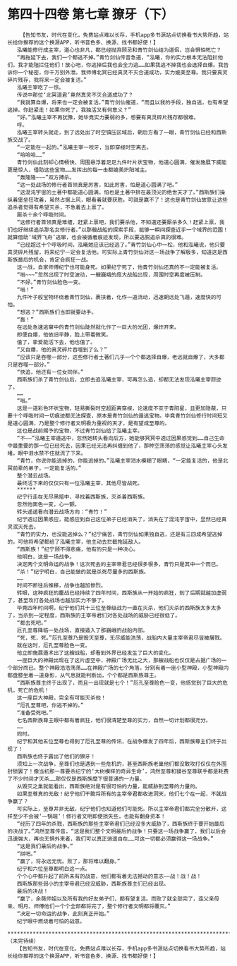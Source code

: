 # 第四十四卷 第七章 獠牙（下）
        【告知书友，时代在变化，免费站点难以长存，手机app多书源站点切换看书大势所趋，站长给你推荐的这个换源APP，听书音色多、换源、找书都好使！】
       泓曦能修行成主宰，道心也非凡，都已经抛弃顾忌和青竹剑仙结为道侣，岂会惧怕死亡？
       “再拖延下去，我们一个都逃不掉。”青竹剑仙传音急道，“泓曦，你的实力根本无法阻拦他们，我才能阻拦住他们！放心吧，你逃掉后我也会全力逃……如果我逃不掉我也会选择自爆。我告诉你一个秘密，你千万别外泄。我师傅北冥已经真灵不灭合道成功，实力媲美至尊。我只要真灵碎片残存，我将来一定会被复活。”
       泓曦主宰吃了一惊。
       传说中那位‘北冥道君’竟然真灵不灭合道成功了？
       “我就算自爆，将来也一定会被复活。”青竹剑仙催道，“而且以我的手段，独自逃，也有希望逃掉。你赶紧走！如果你死了，我独活又有何意义？”
       “好。”泓曦主宰不再犹豫，她毕竟实力要弱的多，想要有真灵碎片残存都很难。
       呼。
       泓曦主宰转头就走，到了远处出了时空镇压区域后，朝后方看了一眼，青竹剑仙已经和西斯族交战了。
       “一定能在一起的。”泓曦主宰一咬牙，当即穿梭时空离去。
       “哈哈哈……”
       青竹剑仙此刻却心情畅快，周围悬浮着足足九件叶片状宝物，他道心圆满，催发施展下威能更是惊人，借助这些宝物……发挥出的每一击都媲美炽阳域主。
       “轰隆隆~~~”双方搏杀。
       “这一处战场的修行者首领真是厉害，如此厉害，怕是道心圆满了吧。”
       “这混沌宇宙的土著中都能道心圆满，怕也是土著中排在最顶尖的绝世天才了。”西斯族们操纵着堡垒狂攻着，虽然占据上风，眼看着就要获胜。可就是赢不了！这也是青竹剑仙故意让这些追杀者觉得有希望灭杀，不急着去上禀了。
       厮杀十余个呼吸时间。
       “这修行者首领真是难缠，赶紧上禀吧，我们要杀他，不知道还要厮杀多久！赶紧上禀，我们也好继续追杀那名女修行者。”以那艘战船的探索手段，能够一瞬间探查近乎一个域界的范围！就算借助‘域界飞舟’逃窜，也会被循着痕迹发现，所以要逃脱追杀真的很难。
       “已经超过十个呼吸时间，泓曦她应该已经逃了。”青竹剑仙心中一松，他和泓曦说，他只要真灵碎片残留，将来纪宁一定会复活他。可实际上青竹剑仙对这一场战争了解极多，知道这是西斯族最后的机会，肯定会疯狂一战。
       这一战，自家师傅纪宁也可能身死。如果纪宁死了，他青竹剑仙还真的不一定能被复活。
       “嗡~~~”忽然出现了时空波动，一艘巍峨的庞大战船出现，周围时空再度被压制。
       “不好。”青竹剑仙脸色一变。
       “嗡！”
       九件叶子般宝物环绕着青竹剑仙，裹挟着，化作一道流动，迅速朝远处飞遁，速度快的可怕。
       “想逃？”西斯族们当即就要动手。
       “轰！”
       在远处急速逃窜中的青竹剑仙陡然就化作了一巨大的光团，爆炸开来。
       即便自爆，他依旧平静，脸上带着微笑。
       值了，挚爱能活下去，他也值了。
       “又自爆，他的真灵碎片吞噬到了么？”
       “应该只是吞噬一部分，这些修行者土著们几乎一个个都选择自爆，老远就自爆了，大多都只是吞噬一部分。”
       “快追，他还有一位女同伴。”
       西斯族们杀了青竹剑仙后，立即去追泓曦主宰，可再怎么追，却都无法发现泓曦主宰踪迹了。
       ……
       “嗡。”
       这是一道彩色环状宝物，轻易撕裂时空超距离穿梭，论速度不亚于青阳星，且更加隐蔽，只要十个呼吸时间一切痕迹都无法探查，原本是青竹剑仙的遁逃宝物。毕竟青竹剑仙修行时间短又是道心圆满，乃是整个修行者文明极为重视的天才，是有望成至尊的。
       这也是战前赐予的宝物，不过青竹剑仙给了泓曦主宰。
       “不——”泓曦主宰遁逃中，忽然她转头看向后方，她能够冥冥中透过因果感觉到……自己生命中最重要的那一位已经死去，因果已经无法再纠缠到他了，那种空荡荡的感觉让泓曦主宰心头发堵，眼中泪水禁不住就流了下来。
       “青竹，你说你能逃掉的，你能逃掉的。”泓曦主宰泪水模糊了眼睛，“一定能复活的，他是北冥前辈的弟子，一定能复活的。”
       整个潜云战场。
       最终活下来的仅仅只有一位泓曦主宰，其他尽皆战死。
       ******
       纪宁行走在无尽黑暗中，寻找着西斯族，灭杀着西斯族。
       忽然他面色一变，心一颤。
       转头遥遥看向潜云战场方向：“青竹！”
       纪宁透过因果感应，能感应到自己这位弟子已经消失了，消失在了混沌宇宙中，显然已经真灵泯灭死去。
       “青竹的实力，也没能逃掉么？”纪宁痛苦，青竹剑仙如果独自逃，还是有三四成希望逃掉的，可他将希望都给了泓曦主宰，他主动去拦截拖延敌人。
       “西斯族！”纪宁顾不得悲痛，他有的只是一种决心。
       他明白，这是一场战争。
       决定两个文明命运的战争！这次死去的主宰帝君已经很多很多，青竹只是其中一个而已。
       “杀！”纪宁明白，自己能做的就是杀死尽量多的西斯族。
       ……
       时间不断往后推移，战争也越加惨烈。
       转眼，这种疯狂的鏖战已经持续了四年时间，西斯族从一开始的疯狂，到了后期就越加虚弱了，甚至攻打各处战场也越加实力不够了。
       毕竟四年时间啊，纪宁他们共十三位至尊级战力一直在灭杀，他们灭杀的西斯族太多太多了，当杀到一定程度，西斯族的主宰帝君们对各处战场的威胁已经很低了。
       “都去死吧。”
       厄孔至尊降临一处战场，直接遁入了那巍峨的战船内部。
       “死，死，死。”厄孔至尊乃是毁灭至尊，无尽威能浩荡，战船内大量主宰帝君尽皆被屠戮。
       就在这时，厄孔至尊脸色一变。
       他立即施展遁术出了这艘战船，却看到外界已经发生了巨大的变化。
       一座巨大的神殿出现在了这片虚空中，神殿广场无比之大，那艘战船也仅仅是占据广场的一个部分而已。整个神殿浩浩荡荡……在神殿广场的七个角落，分别有着一座小型神殿，小型神殿内都盘膝坐着一道身影，从气息就能判断出，个个都是西斯族尊主。
       “西斯族尊主终于出现了，而且一出现就是七个！”厄孔至尊脸色一变，他感觉到了巨大的危机，死亡的危机！
       这一座巨大神殿，完全有可能灭杀他！
       “厄孔至尊吧，你逃不掉的。”
       “准备受死吧。”
       七名西斯族尊主眼中都有着疯狂，他们很清楚至尊的实力，自然一切计划都很充分。
       ……
       同时。
       纪宁和其他五位至尊也得到了厄孔至尊的传讯，在战争爆发了四年后，西斯族尊主们终于出现了！
       西斯族也终于露出了他们的獠牙！
       须知上一次战争，至尊们也是遇到一些危机的，甚至西斯族老巢他们都没敢攻打仅仅在外围封锁罢了！像当初那一尊要杀纪宁的‘大树模样的奇异生命’，鸿然至尊和貘谷至尊联手都是耗费了不少时间才灭杀……那仅仅是西斯族麾下很普通的一力量。
       从毁灭之巢就能看出，西斯族绝对是有很可怕的力量，能威胁到至尊的力量的。
       如果至尊真的无敌！纪宁他们干脆将所有的主宰帝君都收进洞天，他们七个在一起，不就战争赢了？
       可实际上，至尊并非无敌，纪宁他们也知道他们可能死。所以主宰帝君们都完全分散开，这样至少不会被‘一锅端’！修行者文明即便损失些，也能有翻身资本！
       “经历了四年的杀戮，西斯族的那些主宰帝君们已经没多大威胁了，西斯族终于要开始最后的决战了。”鸿然至尊传音，“这是我们整个文明最后的战争！只要这一场战争赢了，我们以后会迅速强大，再也无惧外来者，我们可以真正逍遥自在……可这一切都必须赢得这一场战争。”
       “这是我们最后的战争。”
       “拼吧。”
       “赢了，将永远无忧。败了，那将难以翻身。”
       纪宁和六位至尊都明白这一点。
       个个心中都升起了前所未有的战意，他们都有着无法撼动的意志——战！战！战！
       西斯族那些弱小的主宰帝君已经没威胁，西斯族尊主们已经出现。
       最后的决战！
       “赢了，余薇师姐以及所有我的好友弟子们，都有望复活。而败了就全部完了，连父亲母亲、明月、师傅他们一个个全部都将完了，整个修行者文明都将覆灭。”
       “决定一切命运的战争，此刻真正开始。”
       纪宁眼中燃烧着可怕的战意。
       ************************************************************************************************************************************************************************************************************************************************************************************（未完待续）
       【告知书友，时代在变化，免费站点难以长存，手机app多书源站点切换看书大势所趋，站长给你推荐的这个换源APP，听书音色多、换源、找书都好使！】
